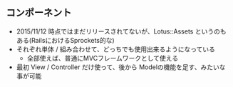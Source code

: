 
## コンポーネント

* 2015/11/12 時点ではまだリリースされてないが、Lotus::Assets というのもある(RailsにおけるSprockets的な)
* それぞれ単体 / 組み合わせて、どっちでも使用出来るようになっている
  * 全部使えば、普通にMVCフレームワークとして使える
* 最初 View / Controller だけ使って、後から Modelの機能を足す、みたいな事が可能
